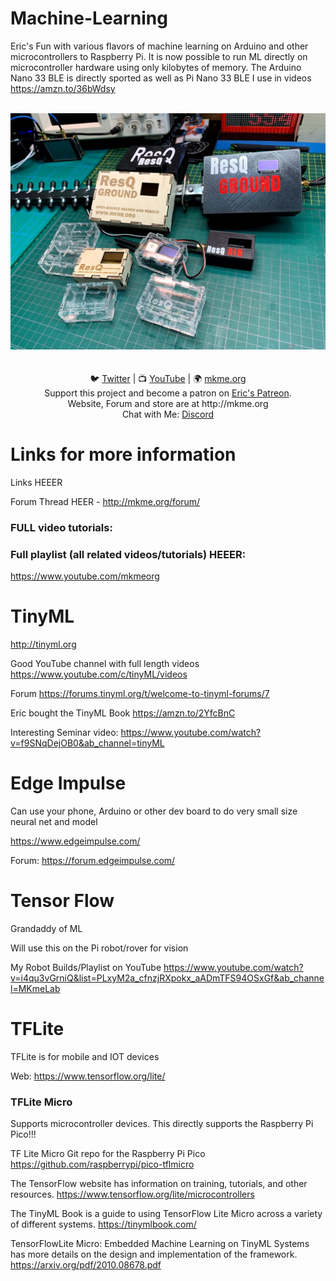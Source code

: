 # Machine-Learning
Eric's Fun with various flavors of machine learning on Arduino and other microcontrollers to Raspberry Pi. It is now possible to run ML directly on microcontroller hardware using only
kilobytes of memory.  The Arduino Nano 33 BLE is directly sported as well as Pi
Nano 33 BLE I use in videos https://amzn.to/36bWdsy

<p align="center">
<br>
 <img src="https://github.com/MKme/ResQ/blob/master/Photos/Laser%20Cut%20Cases/IMG_0831.jpg" width="700"/>
 <br>

<br>
<br>
🐦 <a href="https://twitter.com/mkmeorg">Twitter</a>
| 📺 <a href="https://www.youtube.com/mkmeorg">YouTube</a>
| 🌍 <a href="http://www.mkme.org">mkme.org</a><br>
Support this project and become a patron on <a href="http://mkme.org/patreon">Eric's Patreon</a>.<br>
Website, Forum and store are at http://mkme.org <br>
Chat with Me: <a href="https://discord.gg/j9S4Fgv">Discord</a></b>
</p>


# Links for more information
Links HEEER

Forum Thread HEER - http://mkme.org/forum/

### FULL video tutorials:

### Full playlist (all related videos/tutorials) HEEER:

https://www.youtube.com/mkmeorg

# TinyML

http://tinyml.org

Good YouTube channel with full length videos https://www.youtube.com/c/tinyML/videos

Forum https://forums.tinyml.org/t/welcome-to-tinyml-forums/7

Eric bought the TinyML Book https://amzn.to/2YfcBnC

Interesting Seminar video: https://www.youtube.com/watch?v=f9SNqDejOB0&ab_channel=tinyML


# Edge Impulse 

Can use your phone, Arduino or other dev board to do very small size neural net and model 

https://www.edgeimpulse.com/

Forum: https://forum.edgeimpulse.com/


# Tensor Flow
 
Grandaddy of ML 

Will use this on the Pi robot/rover for vision

My Robot Builds/Playlist on YouTube https://www.youtube.com/watch?v=i4qu3vGrniQ&list=PLxyM2a_cfnzjRXpokx_aADmTFS94OSxGf&ab_channel=MKmeLab


# TFLite 

TFLite is for mobile and IOT devices

Web:  https://www.tensorflow.org/lite/


### TFLite Micro

Supports microcontroller devices.  This directly supports the Raspberry Pi Pico!!!  

TF Lite Micro Git repo for the Raspberry Pi Pico https://github.com/raspberrypi/pico-tflmicro

The TensorFlow website has information on training, tutorials, and other resources. https://www.tensorflow.org/lite/microcontrollers

The TinyML Book is a guide to using TensorFlow Lite Micro across a variety of different systems. https://tinymlbook.com/

TensorFlowLite Micro: Embedded Machine Learning on TinyML Systems has more details on the design and implementation of the framework. https://arxiv.org/pdf/2010.08678.pdf





